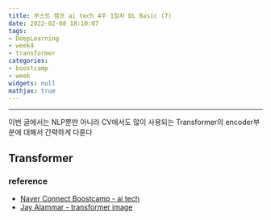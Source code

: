 ```yaml
---
title: 부스트 캠프 ai tech 4주 1일차 DL Basic (7)
date: 2022-02-08 18:10:07
tags:
- DeepLearning
- week4
- transformer
categories:
- boostcamp
- week
widgets: null
mathjax: true
---
```

***
이번 글에서는 NLP뿐만 아니라 CV에서도 많이 사용되는 Transformer의 encoder부분에 대해서 간략하게 다룬다  

## Transformer


### reference
* [Naver Connect Boostcamp - ai tech](https://boostcamp.connect.or.kr/program_ai.html)
* [Jay Alammar - transformer image](https://jalammar.github.io/illustrated-transformer/)